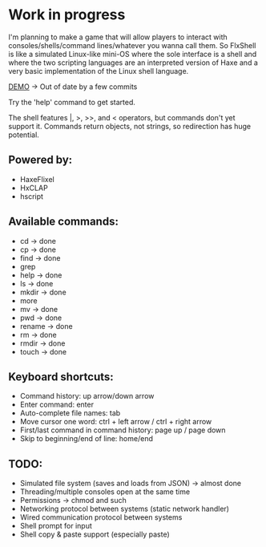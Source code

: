 # Work in progress
I'm planning to make a game that will allow players to interact with consoles/shells/command lines/whatever you wanna call them.
So FlxShell is like a simulated Linux-like mini-OS where the sole interface is a shell and where the two scripting languages are an interpreted version of Haxe and a very basic implementation of the Linux shell language.

[DEMO](http://ohmnivore.elementfx.com/FlxShell.swf) -> Out of date by a few commits

Try the 'help' command to get started.

The shell features |, >, >>, and < operators, but commands don't yet support it. Commands return objects, not strings, so redirection has huge potential.

## Powered by:
* HaxeFlixel
* HxCLAP
* hscript

## Available commands:
* cd -> done
* cp -> done
* find -> done
* grep
* help -> done
* ls -> done
* mkdir -> done
* more
* mv -> done
* pwd -> done
* rename -> done
* rm -> done
* rmdir -> done
* touch -> done

## Keyboard shortcuts:
* Command history: up arrow/down arrow
* Enter command: enter
* Auto-complete file names: tab
* Move cursor one word: ctrl + left arrow / ctrl + right arrow
* First/last command in command history: page up / page down
* Skip to beginning/end of line: home/end

## TODO:
* Simulated file system (saves and loads from JSON) -> almost done
* Threading/multiple consoles open at the same time
* Permissions -> chmod and such
* Networking protocol between systems (static network handler)
* Wired communication protocol between systems
* Shell prompt for input
* Shell copy & paste support (especially paste)
